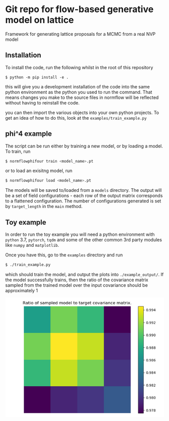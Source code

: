 # Git repo for flow-based generative model on lattice

Framework for generating lattice proposals for a MCMC from a real NVP model

## Installation

To install the code, run the following whilst in the root of this repository

```
$ python -m pip install -e .
```

this will give you a development installation of the code into the
same python environment as the python you used to run the command. That means
changes you make to the source files in normflow will be reflected without
having to reinstall the code.

you can then import the various objects into your own python projects. To get
an idea of how to do this, look at the `examples/train_example.py`


## phi^4 example

The script can be run either by training a new model, or by loading a model. To
train, run

```bash
$ normflowphifour train <model_name>.pt
```

or to load an exisitng model, run

```bash
$ normflowphifour load <model_name>.pt
```

The models will be saved to/loaded from a `models` directory. The output will be
a set of field configurations - each row of the output matrix corresponds to a
flattened configuration. The number of configurations generated is set by
`target_length` in the `main` method.


## Toy example

In order to run the toy example you will need a python environment with `python`
3.7, `pytorch`, `tqdm` and some of the other common 3rd party modules like
`numpy` and `matplotlib`.

Once you have this, go to the `examples` directory and run

```bash
$ ./train_example.py
```

which should train the model, and output the plots into `./example_output/`.
If the model successfully trains, then the ratio of the covariance matrix
sampled from the trained model over the input covariance should be approximately
1

![ratio plot of sampled vs. target covariance](./examples/example_output/ratio.png)
